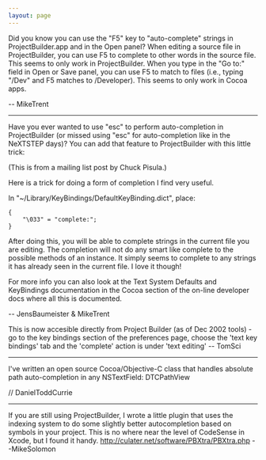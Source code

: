 ```yaml
---
layout: page
---
```




Did you know you can use the "F5" key to "auto-complete" strings in ProjectBuilder.app and in the Open panel? When editing a source file in ProjectBuilder, you can use F5 to complete to other words in the source file. This seems to only work in ProjectBuilder. When you type in the "Go to:" field in Open or Save panel, you can use F5 to match to files (i.e., typing "/Dev" and F5 matches to /Developer). This seems to only work in Cocoa apps. 

-- MikeTrent 

----

Have you ever wanted to use "esc" to perform auto-completion in ProjectBuilder (or missed using "esc" for auto-completion like in the NeXTSTEP days)? You can add that feature to ProjectBuilder with this little trick:

(This is from a mailing list post by Chuck Pisula.)

Here is a trick for doing a form of completion I find very useful.

In "~/Library/KeyBindings/DefaultKeyBinding.dict", place:

    
	{
	    "\033" = "complete:";
	}


After doing this, you will be able to <esc> complete strings in the 
current file you are editing.  The completion will not do any smart like 
complete to the possible methods of an instance.  It simply seems to 
complete to any strings it has already seen in the current file.  I love 
it though!

For more info you can also look at the Text System Defaults and KeyBindings documentation in the Cocoa section of the on-line developer 
docs where all this is  documented.

-- JensBaumeister & MikeTrent

This is now accesible directly from Project Builder (as of Dec 2002 tools) - go to the key bindings section of the preferences page, choose the 'text key bindings' tab and the 'complete' action is under 'text editing' -- TomSci

----

I've written an open source Cocoa/Objective-C class that handles absolute path auto-completion in any NSTextField:  DTCPathView

// DanielToddCurrie

----

If you are still using ProjectBuilder, I wrote a little plugin that uses the indexing system to do some slightly better autocompletion based on symbols in your project. This is no where near the level of CodeSense in Xcode, but I found it handy. http://culater.net/software/PBXtra/PBXtra.php --MikeSolomon
